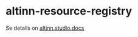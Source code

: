 # altinn-resource-registry



Se details on [altinn.studio.docs](https://docs.altinn.studio/technology/architecture/components/application/solution/altinn-platform/authorization/resourceregistry/)
